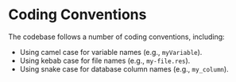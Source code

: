 # Coding Conventions

The codebase follows a number of coding conventions, including:

- Using camel case for variable names (e.g., `myVariable`).
- Using kebab case for file names (e.g., `my-file.res`).
- Using snake case for database column names (e.g., `my_column`).
